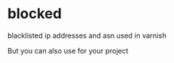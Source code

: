 # blocked
blacklisted ip addresses and asn
used in varnish
<p>But you can also use for your project</p>

